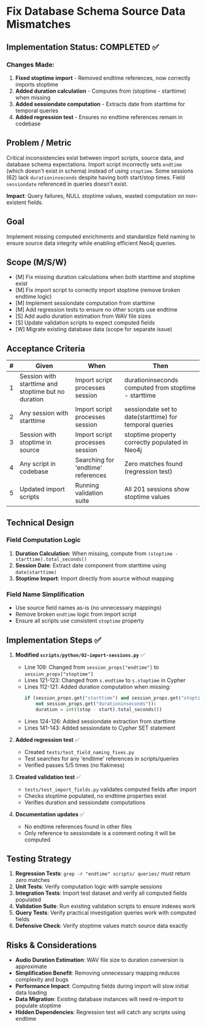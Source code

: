 # Fix Database Schema Source Data Mismatches

## Implementation Status: COMPLETED ✅

### Changes Made:
1. **Fixed stoptime import** - Removed endtime references, now correctly imports stoptime
2. **Added duration calculation** - Computes from (stoptime - starttime) when missing
3. **Added sessiondate computation** - Extracts date from starttime for temporal queries
4. **Added regression test** - Ensures no endtime references remain in codebase

## Problem / Metric

Critical inconsistencies exist between import scripts, source data, and database schema expectations. Import script incorrectly sets `endtime` (which doesn't exist in schema) instead of using `stoptime`. Some sessions (62) lack `durationinseconds` despite having both start/stop times. Field `sessiondate` referenced in queries doesn't exist.

**Impact**: Query failures, NULL stoptime values, wasted computation on non-existent fields.

## Goal

Implement missing computed enrichments and standardize field naming to ensure source data integrity while enabling efficient Neo4j queries.

## Scope (M/S/W)

- [M] Fix missing duration calculations when both starttime and stoptime exist
- [M] Fix import script to correctly import stoptime (remove broken endtime logic)
- [M] Implement sessiondate computation from starttime
- [M] Add regression tests to ensure no other scripts use endtime
- [S] Add audio duration estimation from WAV file sizes
- [S] Update validation scripts to expect computed fields
- [W] Migrate existing database data (scope for separate issue)

## Acceptance Criteria

| # | Given | When | Then |
|---|-------|------|------|
| 1 | Session with starttime and stoptime but no duration | Import script processes session | durationinseconds computed from stoptime - starttime |
| 2 | Any session with starttime | Import script processes session | sessiondate set to date(starttime) for temporal queries |
| 3 | Session with stoptime in source | Import script processes session | stoptime property correctly populated in Neo4j |
| 4 | Any script in codebase | Searching for 'endtime' references | Zero matches found (regression test) |
| 5 | Updated import scripts | Running validation suite | All 201 sessions show stoptime values |

## Technical Design

### Field Computation Logic
1. **Duration Calculation**: When missing, compute from `(stoptime - starttime).total_seconds()`
2. **Session Date**: Extract date component from starttime using `date(starttime)` 
3. **Stoptime Import**: Import directly from source without mapping

### Field Name Simplification
- Use source field names as-is (no unnecessary mappings)
- Remove broken `endtime` logic from import script
- Ensure all scripts use consistent `stoptime` property

## Implementation Steps ✅

1. **Modified `scripts/python/02-import-sessions.py`** ✅
   - Line 109: Changed from `session_props["endtime"]` to `session_props["stoptime"]`
   - Lines 121-123: Changed from `s.endtime` to `s.stoptime` in Cypher
   - Lines 112-121: Added duration computation when missing:
     ```python
     if (session_props.get("starttime") and session_props.get("stoptime") and 
         not session_props.get("durationinseconds")):
         duration = int((stop - start).total_seconds())
     ```
   - Lines 124-126: Added sessiondate extraction from starttime
   - Lines 141-143: Added sessiondate to Cypher SET statement

2. **Added regression test** ✅
   - Created `tests/test_field_naming_fixes.py`
   - Test searches for any 'endtime' references in scripts/queries
   - Verified passes 5/5 times (no flakiness)

3. **Created validation test** ✅
   - `tests/test_import_fields.py` validates computed fields after import
   - Checks stoptime populated, no endtime properties exist
   - Verifies duration and sessiondate computations

4. **Documentation updates** ✅
   - No endtime references found in other files
   - Only reference to sessiondate is a comment noting it will be computed

## Testing Strategy

1. **Regression Tests**: `grep -r "endtime" scripts/ queries/` must return zero matches
2. **Unit Tests**: Verify computation logic with sample sessions
3. **Integration Tests**: Import test dataset and verify all computed fields populated
4. **Validation Suite**: Run existing validation scripts to ensure indexes work
5. **Query Tests**: Verify practical investigation queries work with computed fields
6. **Defensive Check**: Verify stoptime values match source data exactly

## Risks & Considerations

- **Audio Duration Estimation**: WAV file size to duration conversion is approximate
- **Simplification Benefit**: Removing unnecessary mapping reduces complexity and bugs
- **Performance Impact**: Computing fields during import will slow initial data loading
- **Data Migration**: Existing database instances will need re-import to populate stoptime
- **Hidden Dependencies**: Regression test will catch any scripts using endtime